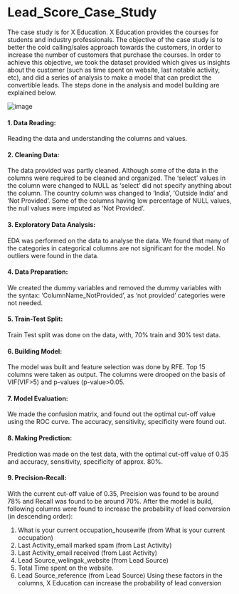 # Lead_Score_Case_Study

The case study is for X Education. X Education provides the courses for students 
and industry professionals. The objective of the case study is to better the cold 
calling/sales approach towards the customers, in order to increase the number of 
customers that purchase the courses.
In order to achieve this objective, we took the dataset provided which gives us 
insights about the customer (such as time spent on website, last notable activity, 
etc), and did a series of analysis to make a model that can predict the convertible
leads. The steps done in the analysis and model building are explained below.

![image](https://user-images.githubusercontent.com/81476425/138598878-f63f9900-4bbf-4f71-86ba-0498827cc575.png)

#### 1. Data Reading: 
Reading the data and understanding the columns and values.
#### 2. Cleaning Data: 
The data provided was partly cleaned. Although some of the 
data in the columns were required to be cleaned and organized. The ‘select’
values in the column were changed to NULL as ‘select’ did not specify 
anything about the column. The country column was changed to ‘India’, 
‘Outside India’ and ‘Not Provided’. Some of the columns having low 
percentage of NULL values, the null values were imputed as ‘Not Provided’.
#### 3. Exploratory Data Analysis: 
EDA was performed on the data to analyse the 
data. We found that many of the categories in categorical columns are not 
significant for the model. No outliers were found in the data.
#### 4. Data Preparation: 
We created the dummy variables and removed the dummy 
variables with the syntax: ‘ColumnName_NotProvided’, as ‘not provided’
categories were not needed.
#### 5. Train-Test Split: 
Train Test split was done on the data, with, 70% train and 
30% test data.
#### 6. Building Model: 
The model was built and feature selection was done by 
RFE. Top 15 columns were taken as output. The columns were drooped on 
the basis of VIF(VIF>5) and p-values (p-value>0.05.
#### 7. Model Evaluation: 
We made the confusion matrix, and found out the optimal 
cut-off value using the ROC curve. The accuracy, sensitivity, specificity were 
found out.
#### 8. Making Prediction: 
Prediction was made on the test data, with the optimal 
cut-off value of 0.35 and accuracy, sensitivity, specificity of approx. 80%.
#### 9. Precision-Recall: 
With the current cut-off value of 0.35, Precision was found 
to be around 78% and Recall was found to be around 70%.
After the model is build, following columns were found to increase the probability of 
lead conversion (in descending order):
1. What is your current occupation_housewife (from What is your current 
occupation)
2. Last Activity_email marked spam (from Last Activity)
3. Last Activity_email received (from Last Activity)
4. Lead Source_welingak_website (from Lead Source)
5. Total Time spent on the website.
6. Lead Source_reference (from Lead Source)
Using these factors in the columns, X Education can increase the probability of lead 
conversion
